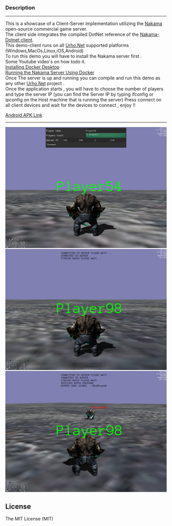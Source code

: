
### Description
-----------------------------------------------------------
This is a showcase of a Client-Server implementation utilizing the [Nakama](https://heroiclabs.com) open-source commercial game server.\
The client side integrates the compiled DotNet reference of the [Nakama-Dotnet client](https://github.com/heroiclabs/nakama-dotnet).\
This demo-client runs on all [Urho.Net](https://github.com/Urho-Net/Urho.Net) supported platforms (Windows,MacOs,Linux,iOS,Android)\
To run this demo you will have to install the Nakama server first .\
Some Youtube video's on how todo it.\
[Installing Docker Desktop](https://www.youtube.com/watch?v=LJNe4j1DqEI)\
[Running the Nakama Server Using Docker](https://www.youtube.com/watch?v=P6kXtkwcCOE)\
Once The server is up and running you can compile and run this demo as any other [Urho.Net](https://github.com/Urho-Net/Urho.Net) project .\
Once the application starts , you will have to choose the number of players
and type the server IP (you can find the Server IP by typing ifconfig or ipconfig on the Host machine that is running the server)
Press connect on all client devices and wait for the devices to connect , enjoy !!


[Android APK Link](https://drive.google.com/file/d/1VWnz3ueEOnJd2XJJ7kmbyU5q6OXgM3em/view?usp=sharing)


-----------------------------------------------------------

![alt tag](screenshots/Screenshot_NakamaNetworking_2021-06-06-17-19-52.png)
![alt tag](screenshots/Screenshot_NakamaNetworking_2021-06-06-17-22-13.png)
![alt tag](screenshots/Screenshot_NakamaNetworking_2021-06-06-17-22-38.png)


License
-----------------------------------------------------------------------------------
The MIT License (MIT)










